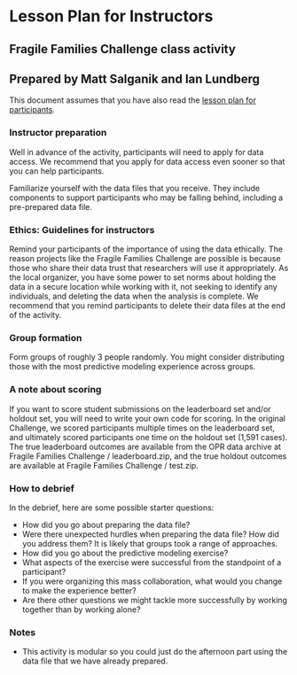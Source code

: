 # Lesson Plan for Instructors
## Fragile Families Challenge class activity
## Prepared by Matt Salganik and Ian Lundberg

This document assumes that you have also read the [lesson plan for participants](https://https://github.com/fragilefamilieschallenge/teaching-support/lesson_plan_masscollaboration_participant.md).

### Instructor preparation

Well in advance of the activity, participants will need to apply for data access. We recommend that you apply for data access even sooner so that you can help participants.

Familiarize yourself with the data files that you receive. They include components to support participants who may be falling behind, including a pre-prepared data file.

### Ethics: Guidelines for instructors

Remind your participants of the importance of using the data ethically. The reason projects like the Fragile Families Challenge are possible is because those who share their data trust that researchers will use it appropriately. As the local organizer, you have some power to set norms about holding the data in a secure location while working with it, not seeking to identify any individuals, and deleting the data when the analysis is complete.  We recommend that you remind participants to delete their data files at the end of the activity.

### Group formation

Form groups of roughly 3 people randomly. You might consider distributing those with the most predictive modeling experience across groups.

### A note about scoring

If you want to score student submissions on the leaderboard set and/or holdout set, you will need to write your own code for scoring. In the original Challenge, we scored participants multiple times on the leaderboard set, and ultimately scored participants one time on the holdout set (1,591 cases). The true leaderboard outcomes are available from the OPR data archive at Fragile Families Challenge / leaderboard.zip, and the true holdout outcomes are available at Fragile Families Challenge / test.zip.

### How to debrief

In the debrief, here are some possible starter questions:

- How did you go about preparing the data file?
- Were there unexpected hurdles when preparing the data file? How did you address them? It is likely that groups took a range of approaches.
- How did you go about the predictive modeling exercise?
- What aspects of the exercise were successful from the standpoint of a participant?
- If you were organizing this mass collaboration, what would you change to make the experience better?
- Are there other questions we might tackle more successfully by working together than by working alone?

### Notes

- This activity is modular so you could just do the afternoon part using the data file that we have already prepared.
